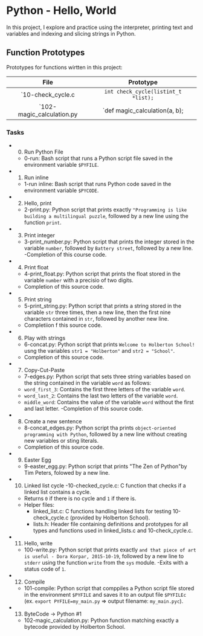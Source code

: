 # Python - Hello, World
In this project, I explore and practice using the interpreter, printing text and variables and indexing and slicing strings in Python.

## Function Prototypes
Prototypes for functions wirtten in this project:

|	File			|	Prototype		|
|:-----------------------------:|:-----------------------------------------------:|
| `10-check_cycle.c		|	`int check_cycle(listint_t *list);`	|
| `102-magic_calculation.py	|	`def magic_calculation(a, b);	|

### Tasks
- 0. Run Python File
	- 0-run: Bash script that runs a Python script file saved in the environment variable `$PYFILE`.
- 1. Run inline
	- 1-run inline: Bash script that runs Python code saved in the environment variable `$PYCODE`.
- 2. Hello, print
	- 2-print.py: Python script that prints exactly `"Programming is like building a multilingual puzzle`, followed by a new line using the function `print`.
- 3. Print integer
	- 3-print_number.py: Python script that prints the integer stored in the variable `number`, followed by `Battery street`, followed by a new line.
	-Completion of this course code.
- 4. Print float
	- 4-print_float.py: Python script that prints the float stored in the variable `number` with a precisio of two digits.
	- Completion of this source code.
- 5. Print string
	- 5-print_string.py: Python script that prints a string stored in the variable `str` three times, then a new line, then the first nine characters contained in `str`, followed by another new line.
	- Completiion f this source code.
- 6. Play with strings
	- 6-concat.py: Python script that prints `Welcome to Holberton School!` usng the variables `str1 = "Holberton"` and `str2 = "School"`.
	- Completion of this source code.
- 7. Copy-Cut-Paste
	- 7-edges.py: Python script that sets three string variables based on the string contained in the variable `word` as follows:
	- `word_first_3`: Contains the first three letters of the variable `word`.
	- `word_last_2`: Contains the last two letters of the variable `word`.
	- `middle_word`: Contains the value of the variable `word` without the first and last letter.
	-Completion of this source code.
- 8. Create a new sentence
	- 8-concat_edges.py: Python script tha prints `object-oriented programming with Python`, followed by a new line without creating new variables or sting literals.
	- Completion of this source code.
- 9. Easter Egg
	- 9-easter_egg.py: Python script that prints "The Zen of Python"by Tim Peters, folowed by a new line.
- 10. Linked list cycle
	-10-checked_cycle.c: C function that checks if a linked list contains a cycle.
	- Returns `0` if there is no cycle and `1` if there is.
	- Helper files:
		- linked_list.c: C functions handling linked lists for testing 10-check_cycle.c (provided by Holberton School).
		- lists.h: Header file containing definitions and prototypes for all types and functions used in linked_lists.c and 10-check_cycle.c.
- 11. Hello, write
	- 100-write.py: Python script that prints exactly `and that piece of art is useful - Dora Korpar, 2015-10-19`, followed by a new line to `stderr` using the function `write` from the `sys` module.
	-Exits with a status code of `1`.
- 12. Compile
	- 101-compile: Python script that comppiles a Python script file stored in the environment `$PYFILE` and saves it to an output file `$PYFILEc` (ex. `export PYFILE=my_main.py` => output filename: `my_main.pyc`).
- 13. ByteCode -> Python #1
	- 102-magic_calculation.py: Python function matching exactly a bytecode provided by Holberton School.
 
